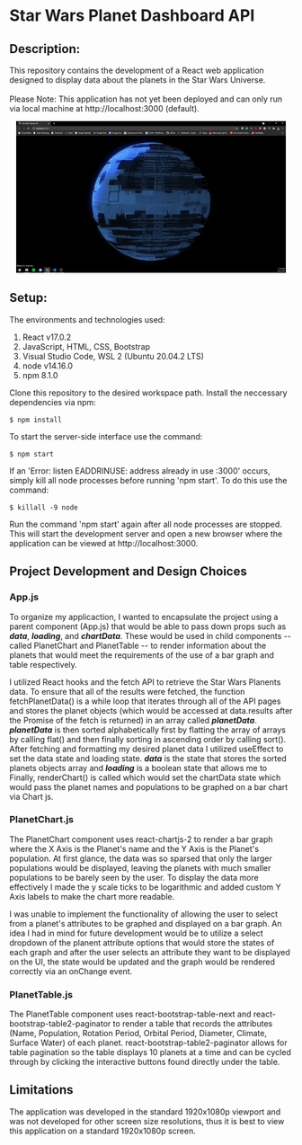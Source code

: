 # Star Wars Planet Dashboard API

## Description:
This repository contains the development of a React web application designed to display data about the planets in the Star Wars Universe. 
<br></br>
Please Note: This application has not yet been deployed and can only run via local machine at http://localhost:3000 (default). 

<div align="center">
    <img src="./src/assets/StarWars-main.gif">
</div>

## Setup:
The environments and technologies used:
1. React v17.0.2 
2. JavaScript, HTML, CSS, Bootstrap 
3. Visual Studio Code, WSL 2 (Ubuntu 20.04.2 LTS)
4. node v14.16.0
5. npm 8.1.0

Clone this repository to the desired workspace path. 
Install the neccessary dependencies via npm: 
```
$ npm install
```
To start the server-side interface use the command:
```
$ npm start
```
If an 'Error: listen EADDRINUSE: address already in use :3000' occurs, simply kill all node processes before running 'npm start'. To do this use the command: 
```
$ killall -9 node
```
Run the command 'npm start' again after all node processes are stopped. This will start the development server and open a new browser where the application can be viewed at http://localhost:3000. 

## Project Development and Design Choices

### App.js 
To organize my applicaction, I wanted to encapsulate the project using a parent component (App.js) that would be able to pass down props such as ***data***, ***loading***, and ***chartData***. These would be used in child components -- called PlanetChart and PlanetTable -- to render information about the planets that would meet the requirements of the use of a bar graph and table respectively. 

I utilized React hooks and the fetch API to retrieve the Star Wars Planents data. To ensure that all of the results were fetched, the function fetchPlanetData() is a while loop that iterates through all of the API pages and stores the planet objects (which would be accessed at data.results after the Promise of the fetch is returned) in an array called ***planetData***. ***planetData*** is then sorted alphabetically first by flatting the array of arrays by calling flat() and then finally sorting in ascending order by calling sort(). After fetching and formatting my desired planet data I utilized useEffect to set the data state and loading state. ***data*** is the state that stores the sorted planets objects array and ***loading*** is a boolean state that allows me to   Finally, renderChart() is called which would set the chartData state which would pass the planet names and populations to be graphed on a bar chart via Chart js. 

### PlanetChart.js
The PlanetChart component uses react-chartjs-2 to render a bar graph where the X Axis is the Planet's name and the Y Axis is the Planet's population. At first glance, the data was so sparsed that only the larger populations would be displayed, leaving the planets with much smaller populations to be barely seen by the user. To display the data more effectively I made the y scale ticks to be logarithmic and added custom Y Axis labels to make the chart more readable. 

I was unable to implement the functionality of allowing the user to select from a planet's attributes to be graphed and displayed on a bar graph. An idea I had in mind for future development would be to utilize a select dropdown of the planent attribute options that would store the states of each graph and after the user selects an attribute they want to be displayed on the UI, the state would be updated and the graph would be rendered correctly via an onChange event. 

### PlanetTable.js
The PlanetTable component uses react-bootstrap-table-next and react-bootstrap-table2-paginator to render a table that records the attributes (Name, Population, Rotation Period, Orbital Period, Diameter, Climate, Surface Water) of each planet. react-bootstrap-table2-paginator allows for table pagination so the table displays 10 planets at a time and can be cycled through by clicking the interactive buttons found directly under the table. 

## Limitations 

The application was developed in the standard 1920x1080p viewport and was not developed for other screen size resolutions, thus it is best to view this application on a standard 1920x1080p screen. 